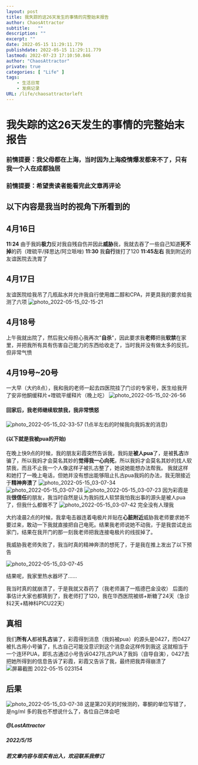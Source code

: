 ```yaml
---
layout: post
title: 我失踪的这26天发生的事情的完整始末报告
author: ChaosAttractor
subtitle:   ""
description: ""
excerpt: ""
date: 2022-05-15 11:29:11.779
publishdate: 2022-05-15 11:29:11.779
lastmod: 2022-07-23 17:10:50.846
author: "ChaosAttractor"
private: true
categories: [ "Life" ]
tags: 
    - 生活日常
    - 发病记录
URL: /life/chaosattractorleft
---
```


# 我失踪的这26天发生的事情的完整始末报告

### 前情提要：我父母都在上海，当时因为上海疫情爆发都来不了，只有我一个人在成都独居
### 前情提要：希望贵读者能看完此文章再评论
## 以下内容是我当时的视角下所看到的
## 4月16日
**11:24** 由于我妈**极力**反对我自残自伤并因此**威胁**我，我就去吞了一些自己知道**死不掉**的药（喹硫平/择思达/阿立哌唑)
**11:30** 我**自行**拨打了120
**11:45左右** 我到附近的友谊医院去洗胃了
## 4月17日
友谊医院给我吊了几瓶盐水并允许我自行使用雌二醇和CPA，并更具我的要求给我测了六项
![photo_2022-05-15_02-15-21](https://s2.loli.net/2022/07/24/UIKqJd3VgB26fwZ.jpg)
## 4月18号
上午我就出院了，然后我父母担心我再次"**自杀**"，因此要求我**老师**把我**软禁**在家里，并把我所有具有伤害自己能力的东西给收走了，当时我并没有做太多的反抗，但非常气愤
## 4月19号~20号
一大早（大约8点），我和我的老师一起去四医院挂了门诊的专家号，医生给我开了安非他酮缓释片+喹硫平缓释片（晚上吃）
![photo_2022-05-15_02-26-56](https://s2.loli.net/2022/07/24/PgzWnhf2akQcTlI.jpg)
#### 回家后，我老师**继续软禁**我，我非常愤怒
![photo_2022-05-15_02-33-57](https://s2.loli.net/2022/07/24/Gf2VBzIty5Cb6AU.jpg)
(1点半左右的时候我向我妈发的消息)
#### (以下就是我被pua的开始)
在晚上快9点的时候，我的朋友彩霞突然告诉我，我妈是**被人pua**了，是被**扎古**诈骗了，所以我妈才会莫名其妙的**觉得我一心向死**，所以我妈才会莫名其妙的找人软禁我，而且不止我一个人像这样子被扎古整了，她说她能想办法帮我。
我就这样和她打了一晚上电话，但她并没有想出能够阻止扎古pua我妈的办法，我无限接近于**精神奔溃**了
![photo_2022-05-15_03-07-34](https://s2.loli.net/2022/07/24/slSwQaYPvyMuN2R.jpg)
![photo_2022-05-15_03-07-28](https://s2.loli.net/2022/07/24/MZSU4F8ErPRijey.jpg)
![photo_2022-05-15_03-07-23](https://s2.loli.net/2022/07/24/b7nzpoNP5OVWc3U.jpg)
因为彩霞是我**很信任**的朋友，我当时自然是认为我妈找人软禁我怕我出事的源头是被人pua了，但我什么都做不了
![photo_2022-05-15_03-07-42](https://s2.loli.net/2022/07/24/hHA9ixqGUNKnC5u.jpg)
完全没有人理我

大约凌晨2点的时候，我拿电击器连着电极片并贴在**心脏附近**威胁我老师要求她不要过来，敢动一下我就直接把自己电死。结果我老师说她不动我，于是我尝试走出家门，结果在我开门的那一刻我老师把我连接电极片的线拔掉了。

我威胁我老师失败了，我当时真的精神奔溃的想死了，于是我在推上发出了以下预告

![photo_2022-05-15_03-07-45](https://s2.loli.net/2022/07/24/6n3yqpbklLUoW7E.jpg)

结果呢，我家里热水器坏了......

我当时真的就崩溃了，于是我就又吞药了（我老师漏了一瓶德巴金没收）
后面的事估计大家也都猜到了，我老师打了120，我在华西医院被绑+断糖了24天（急诊科2天+精神科PICU22天）

## 真相

我们**所有人**都被**扎古**骗了，彩霞得到消息（我妈被pua）的源头是0427，而0427被扎古用小号骗了，扎古自己可能没意识到这个消息会这样传到我这
这就相当于一个连环PUA，即扎古通过小号告诉0427扎古PUA了我妈（自导自演），0427去把她所得到的信息告诉了彩霞，彩霞又告诉了我，最终把我弄得崩溃了
![屏幕截图 2022-05-15 023154](https://s2.loli.net/2022/07/24/hma6BOwTDd9Nq8n.png)

## 后果
![photo_2022-05-15_03-07-38](https://s2.loli.net/2022/07/24/PkQ19DwKJHm3ZV2.jpg)
这是第20天的时候测的，睾酮的单位写错了，是ng/ml
多的我也不想说什么了，各位自己体会吧

##### @LostAttractor
##### 2022/5/15
##### 若文章内容与现实有出入，欢迎联系我修订